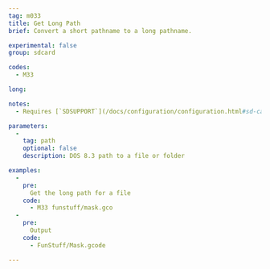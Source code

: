 ```yaml
---
tag: m033
title: Get Long Path
brief: Convert a short pathname to a long pathname.

experimental: false
group: sdcard

codes:
  - M33

long:

notes:
  - Requires [`SDSUPPORT`](/docs/configuration/configuration.html#sd-card) and `LONG_FILENAME_HOST_SUPPORT`

parameters:
  -
    tag: path
    optional: false
    description: DOS 8.3 path to a file or folder

examples:
  -
    pre:
      Get the long path for a file
    code:
      - M33 funstuff/mask.gco
  -
    pre:
      Output
    code:
      - FunStuff/Mask.gcode

---
```

